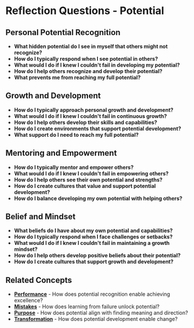# Reflection Questions - Potential

## Personal Potential Recognition
- **What hidden potential do I see in myself that others might not recognize?**
- **How do I typically respond when I see potential in others?**
- **What would I do if I knew I couldn't fail in developing my potential?**
- **How do I help others recognize and develop their potential?**
- **What prevents me from reaching my full potential?**

## Growth and Development
- **How do I typically approach personal growth and development?**
- **What would I do if I knew I couldn't fail in continuous growth?**
- **How do I help others develop their skills and capabilities?**
- **How do I create environments that support potential development?**
- **What support do I need to reach my full potential?**

## Mentoring and Empowerment
- **How do I typically mentor and empower others?**
- **What would I do if I knew I couldn't fail in empowering others?**
- **How do I help others see their own potential and strengths?**
- **How do I create cultures that value and support potential development?**
- **How do I balance developing my own potential with helping others?**

## Belief and Mindset
- **What beliefs do I have about my own potential and capabilities?**
- **How do I typically respond when I face challenges or setbacks?**
- **What would I do if I knew I couldn't fail in maintaining a growth mindset?**
- **How do I help others develop positive beliefs about their potential?**
- **How do I create cultures that support growth and development?**

## Related Concepts
- **[Performance](../performance/README.md)** - How does potential recognition enable achieving excellence?
- **[Mistakes](../mistakes/README.md)** - How does learning from failure unlock potential?
- **[Purpose](../purpose/README.md)** - How does potential align with finding meaning and direction?
- **[Transformation](../transformation/README.md)** - How does potential development enable change?
